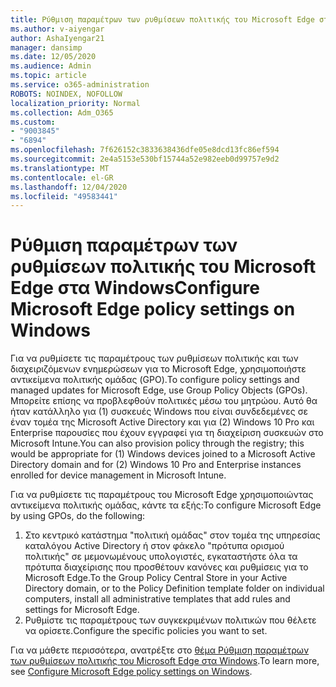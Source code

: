 ```yaml
---
title: Ρύθμιση παραμέτρων των ρυθμίσεων πολιτικής του Microsoft Edge στα Windows
ms.author: v-aiyengar
author: AshaIyengar21
manager: dansimp
ms.date: 12/05/2020
ms.audience: Admin
ms.topic: article
ms.service: o365-administration
ROBOTS: NOINDEX, NOFOLLOW
localization_priority: Normal
ms.collection: Adm_O365
ms.custom:
- "9003845"
- "6894"
ms.openlocfilehash: 7f626152c3833638436dfe05e8dcd13fc86ef594
ms.sourcegitcommit: 2e4a5153e530bf15744a52e982eeb0d99757e9d2
ms.translationtype: MT
ms.contentlocale: el-GR
ms.lasthandoff: 12/04/2020
ms.locfileid: "49583441"
---
```

# <a name="configure-microsoft-edge-policy-settings-on-windows"></a><span data-ttu-id="503c0-102">Ρύθμιση παραμέτρων των ρυθμίσεων πολιτικής του Microsoft Edge στα Windows</span><span class="sxs-lookup"><span data-stu-id="503c0-102">Configure Microsoft Edge policy settings on Windows</span></span>

<span data-ttu-id="503c0-103">Για να ρυθμίσετε τις παραμέτρους των ρυθμίσεων πολιτικής και των διαχειριζόμενων ενημερώσεων για το Microsoft Edge, χρησιμοποιήστε αντικείμενα πολιτικής ομάδας (GPO).</span><span class="sxs-lookup"><span data-stu-id="503c0-103">To configure policy settings and managed updates for Microsoft Edge, use Group Policy Objects (GPOs).</span></span> <span data-ttu-id="503c0-104">Μπορείτε επίσης να προβλεφθούν πολιτικές μέσω του μητρώου. Αυτό θα ήταν κατάλληλο για (1) συσκευές Windows που είναι συνδεδεμένες σε έναν τομέα της Microsoft Active Directory και για (2) Windows 10 Pro και Enterprise παρουσίες που έχουν εγγραφεί για τη διαχείριση συσκευών στο Microsoft Intune.</span><span class="sxs-lookup"><span data-stu-id="503c0-104">You can also provision policy through the registry; this would be appropriate for (1) Windows devices joined to a Microsoft Active Directory domain and for (2) Windows 10 Pro and Enterprise instances enrolled for device management in Microsoft Intune.</span></span>

<span data-ttu-id="503c0-105">Για να ρυθμίσετε τις παραμέτρους του Microsoft Edge χρησιμοποιώντας αντικείμενα πολιτικής ομάδας, κάντε τα εξής:</span><span class="sxs-lookup"><span data-stu-id="503c0-105">To configure Microsoft Edge by using GPOs, do the following:</span></span>

1. <span data-ttu-id="503c0-106">Στο κεντρικό κατάστημα "πολιτική ομάδας" στον τομέα της υπηρεσίας καταλόγου Active Directory ή στον φάκελο "πρότυπα ορισμού πολιτικής" σε μεμονωμένους υπολογιστές, εγκαταστήστε όλα τα πρότυπα διαχείρισης που προσθέτουν κανόνες και ρυθμίσεις για το Microsoft Edge.</span><span class="sxs-lookup"><span data-stu-id="503c0-106">To the Group Policy Central Store in your Active Directory domain, or to the Policy Definition template folder on individual computers, install all administrative templates that add rules and settings for Microsoft Edge.</span></span>
2. <span data-ttu-id="503c0-107">Ρυθμίστε τις παραμέτρους των συγκεκριμένων πολιτικών που θέλετε να ορίσετε.</span><span class="sxs-lookup"><span data-stu-id="503c0-107">Configure the specific policies you want to set.</span></span>

<span data-ttu-id="503c0-108">Για να μάθετε περισσότερα, ανατρέξτε στο [θέμα Ρύθμιση παραμέτρων των ρυθμίσεων πολιτικής του Microsoft Edge στα Windows](https://go.microsoft.com/fwlink/?linkid=2135024).</span><span class="sxs-lookup"><span data-stu-id="503c0-108">To learn more, see [Configure Microsoft Edge policy settings on Windows](https://go.microsoft.com/fwlink/?linkid=2135024).</span></span>
